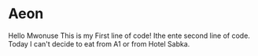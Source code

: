 # Aeon
Hello Mwonuse
This is my First line of code!
Ithe ente second line of code. Today I can't decide to eat from A1 or from Hotel Sabka. 
